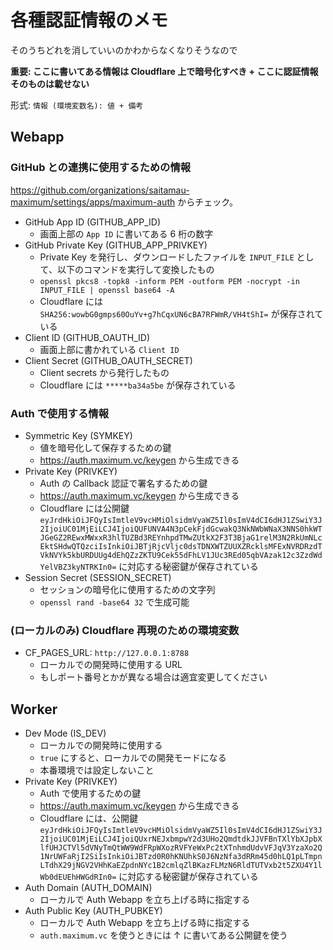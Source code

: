 # 各種認証情報のメモ

そのうちどれを消していいのかわからなくなりそうなので

**重要: ここに書いてある情報は Cloudflare 上で暗号化すべき + ここに認証情報そのものは載せない**

形式: `情報 (環境変数名): 値 + 備考`

## Webapp

### GitHub との連携に使用するための情報

<https://github.com/organizations/saitamau-maximum/settings/apps/maximum-auth> からチェック。

- GitHub App ID (GITHUB_APP_ID)
  - 画面上部の `App ID` に書いてある 6 桁の数字
- GitHub Private Key (GITHUB_APP_PRIVKEY)
  - Private Key を発行し、ダウンロードしたファイルを `INPUT_FILE` として、以下のコマンドを実行して変換したもの
  - `openssl pkcs8 -topk8 -inform PEM -outform PEM -nocrypt -in INPUT_FILE | openssl base64 -A`
  - Cloudflare には `SHA256:wowbG0gmps60OuYv+g7hCqxUN6cBA7RFWmR/VH4tShI=` が保存されている
- Client ID (GITHUB_OAUTH_ID)
  - 画面上部に書かれている `Client ID`
- Client Secret (GITHUB_OAUTH_SECRET)
  - Client secrets から発行したもの
  - Cloudflare には `*****ba34a5be` が保存されている

### Auth で使用する情報

- Symmetric Key (SYMKEY)
  - 値を暗号化して保存するための鍵
  - <https://auth.maximum.vc/keygen> から生成できる
- Private Key (PRIVKEY)
  - Auth の Callback 認証で署名するための鍵
  - <https://auth.maximum.vc/keygen> から生成できる
  - Cloudflare には公開鍵 `eyJrdHkiOiJFQyIsImtleV9vcHMiOlsidmVyaWZ5Il0sImV4dCI6dHJ1ZSwiY3J2IjoiUC01MjEiLCJ4IjoiQUFUNVA4N3pCekFjdGcwakQ3NkNWbWNaX3NNS0hkWTJGeGZ2REwxMWxxR3hlTUZBd3REYnhpdTMwZUtkX2F3T3BjaG1relM3N2RkUmNLcEktSHdwQTQzciIsInkiOiJBTjRjcVljc0dsTDNXWTZUUXZRcklsMFExNVRDRzdTVkNVYk5kbURDUUg4dEhQZzZKTU9Cek55dFhLV1JUc3REd05qbVAzak12c3ZzdWdYelVBZ3kyNTRKIn0=` に対応する秘密鍵が保存されている
- Session Secret (SESSION_SECRET)
  - セッションの暗号化に使用するための文字列
  - `openssl rand -base64 32` で生成可能

### (ローカルのみ) Cloudflare 再現のための環境変数

- CF_PAGES_URL: `http://127.0.0.1:8788`
  - ローカルでの開発時に使用する URL
  - もしポート番号とかが異なる場合は適宜変更してください

## Worker

- Dev Mode (IS_DEV)
  - ローカルでの開発時に使用する
  - `true` にすると、ローカルでの開発モードになる
  - 本番環境では設定しないこと
- Private Key (PRIVKEY)
  - Auth で使用するための鍵
  - <https://auth.maximum.vc/keygen> から生成できる
  - Cloudflare には、公開鍵 `eyJrdHkiOiJFQyIsImtleV9vcHMiOlsidmVyaWZ5Il0sImV4dCI6dHJ1ZSwiY3J2IjoiUC01MjEiLCJ4IjoiQUxrNEJxbmpwY2d3UHo2QmdtdkJJVFBnTXlYbXJpbXlfUHJCTVl5dVNyTmQtWW9WdFRpWXozRVFYeWxPc2tXTnhmdUdvVFJqV3YzaXo2Q1NrUWFaRjI2SiIsInkiOiJBTzd0R0hKNUhkS0J6NzNfa3dRRm45d0hLQ1pLTmpnLTdhX29jNGV2VHhKaEZpdnNYc1B2cmlqZlBKazFLMzN6RldTUTVxb2t5ZXU4Y1lWb0dEUEhHWGdRIn0=` に対応する秘密鍵が保存されている
- Auth Domain (AUTH_DOMAIN)
  - ローカルで Auth Webapp を立ち上げる時に指定する
- Auth Public Key (AUTH_PUBKEY)
  - ローカルで Auth Webapp を立ち上げる時に指定する
  - `auth.maximum.vc` を使うときには ↑ に書いてある公開鍵を使う
